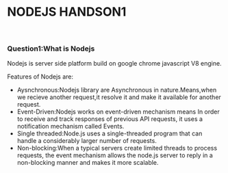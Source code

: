 <h1>NODEJS HANDSON1</h1>
</br>

<h3>Question1:What is Nodejs</h3>
<p>Nodejs is server side platform build on google chrome javascript V8 engine.</p>
<p>Features of Nodejs are:</p>
<ul>
<li>Aysnchronous:Nodejs library are Asynchronous in nature.Means,when we recieve another request,it resolve it and make it available for another request.</li>
<li>Event-Driven:Nodejs works on event-driven mechanism means In order to receive and track responses of previous API requests, it uses a notification mechanism called Events.</li>
<li>Single threaded:Node.js uses a single-threaded program that can handle a considerably larger number of requests.</li>
<li>Non-blocking:When a typical servers create limited threads to process requests, the event mechanism allows the node.js server to reply in a non-blocking manner and makes it more scalable.</li>
</ul>
